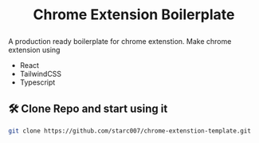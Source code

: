 # <p align="center">Chrome Extension Boilerplate</p>

A production ready boilerplate for chrome extenstion.
Make chrome extension using

- React
- TailwindCSS
- Typescript

## 🛠️ Clone Repo and start using it

```bash
git clone https://github.com/starc007/chrome-extenstion-template.git
```
